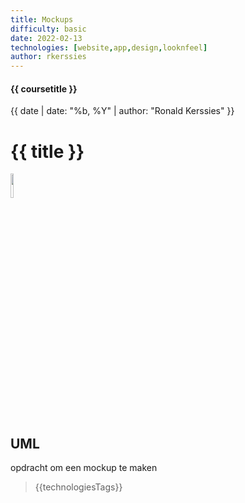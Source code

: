 ```yaml
---
title: Mockups
difficulty: basic
date: 2022-02-13
technologies: [website,app,design,looknfeel]
author: rkerssies
---
```


#### {{ coursetitle }}
{{ date | date: "%b, %Y" | author: "Ronald Kerssies" }}

# {{ title }}
<img src="{{ '/_assets/themas/design.png' | url }}" style="width:10%;">


## UML
opdracht om een mockup te maken

> {{technologiesTags}}
